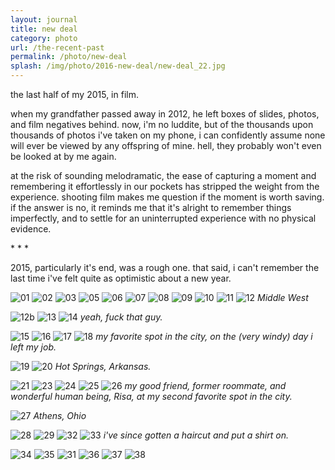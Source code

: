 ```yaml
---
layout: journal
title: new deal
category: photo
url: /the-recent-past
permalink: /photo/new-deal
splash: /img/photo/2016-new-deal/new-deal_22.jpg
---
```


the last half of my 2015, in film.

when my grandfather passed away in 2012, he left boxes of slides, photos, and film negatives behind. now, i'm no luddite, but of the thousands upon thousands of photos i've taken on my phone, i can confidently assume none will ever be viewed by any offspring of mine. hell, they probably won't even be looked at by me again.

at the risk of sounding melodramatic, the ease of capturing a moment and remembering it effortlessly in our pockets has stripped the weight from the experience. shooting film makes me question if the moment is worth saving. if the answer is no, it reminds me that it's alright to remember things imperfectly, and to settle for an uninterrupted experience with no physical evidence.

<!--my shutter went quiet there for a moment, but judging by the stacks of photos under my bed, when i had my camera with me, i wasn't shy about using it. i'm still shooting mostly film, and i'm still getting the hang of it, but my batting average is certainly improving. never one to sit still for too long, these photos were taken in Georgia, Kansas, Chicago, Ohio, Maryland, Michigan, and many other places in between. -->

<p class='center'>* * *</p>

2015, particularly it's end, was a rough one. that said, i can't remember the last time i've felt quite as optimistic about a new year. 

![01](../../img/photo/2016-new-deal/new-deal_1.jpg)
![02](../../img/photo/2016-new-deal/new-deal_2.jpg)
![03](../../img/photo/2016-new-deal/new-deal_3.jpg)
![05](../../img/photo/2016-new-deal/new-deal_6.jpg)
![06](../../img/photo/2016-new-deal/new-deal_5.jpg)
![07](../../img/photo/2016-new-deal/new-deal_7.jpg)
![08](../../img/photo/2016-new-deal/new-deal_10.jpg)
![09](../../img/photo/2016-new-deal/new-deal_9.jpg)
![10](../../img/photo/2016-new-deal/new-deal_35.jpg)
![11](../../img/photo/2016-new-deal/new-deal_28.jpg)
![12](../../img/photo/2016-new-deal/new-deal_8.jpg)
_Middle West_

![12b](../../img/photo/2016-new-deal/new-deal_34.jpg)
![13](../../img/photo/2016-new-deal/new-deal_11.jpg)
![14](../../img/photo/2016-new-deal/new-deal_13.jpg)
_yeah, fuck that guy._

![15](../../img/photo/2016-new-deal/new-deal_15.jpg)
![16](../../img/photo/2016-new-deal/new-deal_17.jpg)
![17](../../img/photo/2016-new-deal/new-deal_14.jpg)
![18](../../img/photo/2016-new-deal/new-deal_16.jpg)
_my favorite spot in the city, on the (very windy) day i left my job._

![19](../../img/photo/2016-new-deal/new-deal_18.jpg)
![20](../../img/photo/2016-new-deal/new-deal_24.jpg)
_Hot Springs, Arkansas._

![21](../../img/photo/2016-new-deal/new-deal_22.jpg)
![23](../../img/photo/2016-new-deal/new-deal_26.jpg)
![24](../../img/photo/2016-new-deal/new-deal_19.jpg)
![25](../../img/photo/2016-new-deal/new-deal_20.jpg)
![26](../../img/photo/2016-new-deal/new-deal_21.jpg)
_my good friend, former roommate, and wonderful human being, Risa, at my second favorite spot in the city._

![27](../../img/photo/2016-new-deal/new-deal_23.jpg)
_Athens, Ohio_

![28](../../img/photo/2016-new-deal/new-deal_27.jpg)
![29](../../img/photo/2016-new-deal/new-deal_25.jpg)
![32](../../img/photo/2016-new-deal/new-deal_30.jpg)
![33](../../img/photo/2016-new-deal/new-deal_12.jpg)
_i've since gotten a haircut and put a shirt on._

![34](../../img/photo/2016-new-deal/new-deal_29.jpg)
![35](../../img/photo/2016-new-deal/new-deal_36.jpg)
![31](../../img/photo/2016-new-deal/new-deal_31.jpg)
![36](../../img/photo/2016-new-deal/new-deal_33.jpg)
![37](../../img/photo/2016-new-deal/new-deal_32.jpg)
![38](../../img/photo/2016-new-deal/new-deal_37.jpg)
